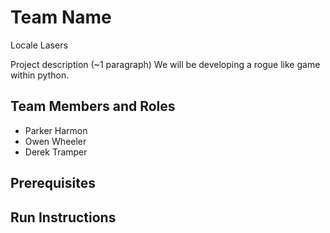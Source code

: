 # Team Name
Locale Lasers

Project description (~1 paragraph)
We will be developing a rogue like game within python.

## Team Members and Roles

* Parker Harmon
* Owen Wheeler
* Derek Tramper

## Prerequisites

## Run Instructions
